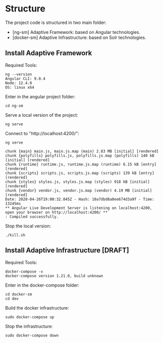 # Structure

The project code is structured in two main folder:
- [ng-sm] Adaptive Framework: based on Angular technologies.
- [docker-sm] Adaptive Infrastructure: based on Solr technologies.

## Install Adaptive Framework

Required Tools:
```
ng --version
Angular CLI: 9.0.4
Node: 12.4.0
OS: linux x64
```

Enter in the angular project folder:
```
cd ng-sm
```

Serve a local version of the project:
```
ng serve
```

Connect to "http://localhost:4200/":
```
ng serve

chunk {main} main.js, main.js.map (main) 2.83 MB [initial] [rendered]
chunk {polyfills} polyfills.js, polyfills.js.map (polyfills) 140 kB [initial] [rendered]
chunk {runtime} runtime.js, runtime.js.map (runtime) 6.15 kB [entry] [rendered]
chunk {scripts} scripts.js, scripts.js.map (scripts) 139 kB [entry] [rendered]
chunk {styles} styles.js, styles.js.map (styles) 918 kB [initial] [rendered]
chunk {vendor} vendor.js, vendor.js.map (vendor) 4.19 MB [initial] [rendered]
Date: 2020-04-26T19:00:32.845Z - Hash: 10a7dbd8a0ee674d3a9f - Time: 13245ms
** Angular Live Development Server is listening on localhost:4200, open your browser on http://localhost:4200/ **
: Compiled successfully.
```

Stop the local version:
```
./kill.sh
```

## Install Adaptive Infrastructure [DRAFT]

Required Tools:
```
docker-compose -v
docker-compose version 1.21.0, build unknown
```

Enter in the docker-compose folder:
```
cd docker-sm
cd dev
```

Build the docker infrastructure:
```
sudo docker-compose up
```

Stop the infrastructure:
```
sudo docker-compose down
```
